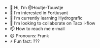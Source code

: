 - 👋 Hi, I’m @Houtje-Touwtje
- 👀 I’m interested in Fortiusant
- 🌱 I’m currently learning Hydrografic
- 💞️ I’m looking to collaborate on Tacx i-flow
- 📫 How to reach me e-mail
- 😄 Pronouns: Frank
- ⚡ Fun fact: ???

<!---
Houtje-Touwtje/Houtje-Touwtje is a ✨ special ✨ repository because its `README.md` (this file) appears on your GitHub profile.
You can click the Preview link to take a look at your changes.
--->
